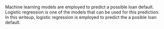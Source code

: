 Machine learning models are employed to predict a possible loan default. Logistic regression is one of the models that can be used for this prediction. In this writeup, logistic regression is employed to predict the a posible loan default. 
